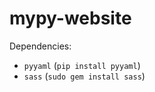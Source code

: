 # mypy-website

Dependencies:

* `pyyaml` (`pip install pyyaml`)
* `sass` (`sudo gem install sass`)
